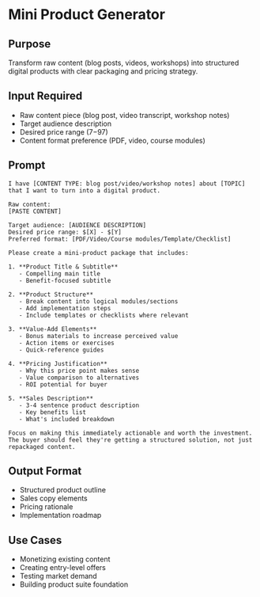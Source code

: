 # Mini Product Generator

## Purpose
Transform raw content (blog posts, videos, workshops) into structured digital products with clear packaging and pricing strategy.

## Input Required
- Raw content piece (blog post, video transcript, workshop notes)
- Target audience description
- Desired price range ($7-$97)
- Content format preference (PDF, video, course modules)

## Prompt

```
I have [CONTENT TYPE: blog post/video/workshop notes] about [TOPIC] that I want to turn into a digital product.

Raw content:
[PASTE CONTENT]

Target audience: [AUDIENCE DESCRIPTION]
Desired price range: $[X] - $[Y]
Preferred format: [PDF/Video/Course modules/Template/Checklist]

Please create a mini-product package that includes:

1. **Product Title & Subtitle**
   - Compelling main title
   - Benefit-focused subtitle

2. **Product Structure**
   - Break content into logical modules/sections
   - Add implementation steps
   - Include templates or checklists where relevant

3. **Value-Add Elements**
   - Bonus materials to increase perceived value
   - Action items or exercises
   - Quick-reference guides

4. **Pricing Justification**
   - Why this price point makes sense
   - Value comparison to alternatives
   - ROI potential for buyer

5. **Sales Description**
   - 3-4 sentence product description
   - Key benefits list
   - What's included breakdown

Focus on making this immediately actionable and worth the investment. The buyer should feel they're getting a structured solution, not just repackaged content.
```

## Output Format
- Structured product outline
- Sales copy elements
- Pricing rationale
- Implementation roadmap

## Use Cases
- Monetizing existing content
- Creating entry-level offers
- Testing market demand
- Building product suite foundation
